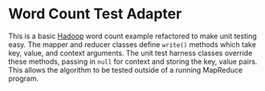 Word Count Test Adapter
=======================
This is a basic [Hadoop](http://hadoop.apache.org/) word count example refactored to make unit testing easy.
The mapper and reducer classes define `write()` methods which take key, value, and context arguments.
The unit test harness classes override these methods, passing in `null` for context and storing the key, value pairs.
This allows the algorithm to be tested outside of a running MapReduce program.